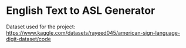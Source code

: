 # English Text to ASL  Generator

Dataset used for the project: https://www.kaggle.com/datasets/rayeed045/american-sign-language-digit-dataset/code
